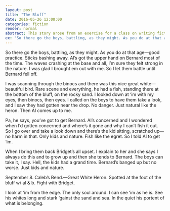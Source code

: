 ```yaml
---
layout: post
title: "The Bluff"
date: 2016-05-26 12:00:00
categories: fiction
render: normal
abstract: This story arose from an exercise for a class on writing fiction. This is the original version. I may rework this story in the future. The omissions in the narrative enable the imagination to exercise. 
ex: "So there go the boys, battling, as they might. As you do at that age—good practice. Sticks bashing away. Al’s got the upper hand on Bernard most of the time. The waves crashing at the base and all, I’m sure they felt strong in the nature. I was glad I brought em out with me. So I let them battle until Bernard fell off. "
---
```


So there go the boys, battling, as they might. As you do at that age—good practice. Sticks bashing away. Al’s got the upper hand on Bernard most of the time. The waves crashing at the base and all, I’m sure they felt strong in the nature. I was glad I brought em out with me. So I let them battle until Bernard fell off. 

I was scanning through the binocs and there was this nice great white—beautiful bird. Rare scene and everything, he had a fish, standing there at the bottom of the bluff, on the rocky sand. I looked down at ‘im with my eyes, then binocs, then eyes. I called on the boys to have them take a look, and I saw they had gotten near the drop. No danger. Just natural like the heron. Then Al comes up to me.

Pa, he says, you’ve got to get Bernard. Al’s concerned and I wondered when I’d gotten concerned and where’s it gone and why I can’t fish it out. So I go over and take a look down and there’s the kid sitting, scratched up—no harm in that. Only kids and nature. Fish like the egret. So I told Al to get ‘im. 

When I bring them back Bridget’s all upset. I explain to her and she says I always do this and to grow up and then she tends to Bernard. The boys can take it, I say. Hell, the kids had a grand time. Bernard’s banged up but no worse. Just kids and nature.

September 8. Caleb’s Bend.—Great White Heron. 
Spotted at the foot of the bluff w/ al & b.
Fight with Bridget. 

I look at ‘im from the edge. The only soul around. I can see ‘im as he is. See his whites long and stark ‘gainst the sand and sea. In the quiet his portent of what is belonging. 